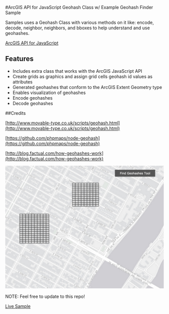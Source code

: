 #ArcGIS API for JavaScript Geohash Class w/ Example Geohash Finder Sample

Samples uses a Geohash Class with various methods on it like: encode, decode, neighbor, neighbors, and bboxes to help
understand and use geohashes.

[ArcGIS API for JavaScript](https://developers.arcgis.com/javascript/)


## Features

* Includes extra class that works with the ArcGIS JavaScript API
* Create grids as graphics and assign grid cells geohash id values as attributes
* Generated geohashes that conform to the ArcGIS Extent Geometry type
* Enables visualization of geohashes
* Encode geohashes
* Decode geohashes

##Credits

[http://www.movable-type.co.uk/scripts/geohash.html](http://www.movable-type.co.uk/scripts/geohash.html)

[https://github.com/phpmaps/node-geohash](https://github.com/phpmaps/node-geohash)

[http://blog.factual.com/how-geohashes-work](http://blog.factual.com/how-geohashes-work)


![alt text](https://raw.githubusercontent.com/Esri/developer-support/gh-pages/repository-images/geohashes.png "Client heatmap")

NOTE: Feel free to update to this repo!

[Live Sample](http://esri.github.io/developer-support/web-js/geohash-class-and-finder/example.html)
